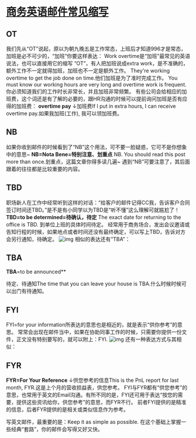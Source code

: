 # [商务英语邮件常见缩写](https://mp.weixin.qq.com/s/3rT4oPRf0l6WSzmSAwQxKA)

## **OT**

我们先从“OT”说起，原以为朝九晚五是工作常态，上班后才知道996才是常态，加班是必不可少的，“加班”你要这样表达：
Work overtime是“加班”最常见的英语说法，也可以直接用它的缩写 “OT”，有人把加班说成extra work，是不准确的，额外工作不一定就得加班，加班也不一定是额外工作。
They're working overtime to get the job done on time.他们加班是为了准时完成工作。
You must know our working hours are very long and overtime work is frequent.你必须知道我们的工作时长非常长，并且加班非常频繁。
有些公司会给相应的加班费，这个词还是有了解的必要的，跟HR沟通的时候可以提前询问加班是否有应得的加班费：
 **overtime pay** ↓加班费If I put in extra hours, I can receive overtime pay.如果我加班(工作), 我可以领加班费。

## **NB**

如果你收到邮件的时候看到了“NB”这个用法，可不要一脸疑惑，它可不是你想象中的意思~
**NB=Nota Bene=特别注意、划重点**
NB. You should read this post more than once.划重点，这篇文章你得多读几遍~
遇到“NB”可要注意了，其后面跟着的往往都是比较重要的内容。

## **TBD**

职场新人在工作中经常听到这样的对话：“给客户的邮件记得CC我，告诉客户合同签订时间还TBD。”是不是有小同学以为TBD是“听不懂”这么理解可就尴尬了！
**TBD=to be determined=待确认，待定**
The exact date for returning to the office is TBD. 到单位上班的具体时间待定。
经常用于商务场合，发出会议邀请或告知行程的时候，如果地点或者时间还没有最终确定，可以写上TBD，告诉对方会另行通知，待确定。
![img](D:\PersonalFiles\微云同步助手\图片\Typora图床\640.gif)
相似的表达还有“TBA”：

##  **TBA**

**TBA**=to be announced** 

待定、待通知The time that you can leave your house is TBA.什么时候时候可以出门有待通知。

## **FYI**

FYI=for your information所表达的意思也是相近的，就是表示“供你参考”的意思。
常常会出现在邮件当中，如果在协助同事工作的时候，只需要你提供一份文件，正文没有特别要写的，就可以附上：FYI.
![img](D:\PersonalFiles\微云同步助手\图片\Typora图床\640-1590642245284.webp)
还有一种表达方式与其相似：

## FYR

**FYR=For Your Reference** ↓供您参考的信息This is the PnL report for last month, FYR.这是上个月的营收损益表，供您参考。
FYI与FYR都有“供您参考”的意思，也常用于英文的Email沟通。有所不同的是，FYI还可用于表达“按您的需要，提供这些资讯给你，供您参考”的意思，而FYR不行。
前者FYI提供的是精准的信息，后者FYR提供的是相关或类似信息作为参考。

写英文邮件，最重要的是：Keep it as simple as possible. 在这个基础上掌握一些经典“套路”，你的邮件会写得又好又快。